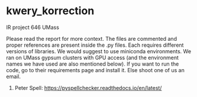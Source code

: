 # kwery_korrection
IR project 646 UMass

Please read the report for more context. The files are commented and proper references are present inside the .py files.
Each requires different versions of libraries. We would suggest to use miniconda environments. We ran on UMass gypsum clusters with GPU access (and the environment names we have used are also mentioned below). If you want to run the code, go to their requirements page and install it. Else shoot one of us an email.

1) Peter Spell: https://pyspellchecker.readthedocs.io/en/latest/
